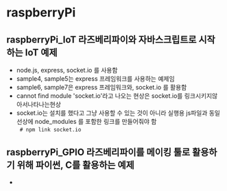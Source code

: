 # raspberryPi

## raspberryPi_IoT 라즈베리파이와 자바스크립트로 시작하는 IoT 예제

* node.js, express, socket.io 를 사용함  
* sample4, sample5는 express 프레임워크를 사용하는 예제임  
* sample6, sample7은 express 프레임워크와, socket.io 를 활용함  
* cannot find module 'socket.io'라고 나오는 현상은 socket.io를 링크시키지않아서나타나는현상  
* socket.io는 설치를 했다고 그냥 사용할 수 있는 것이 아니라 실행용 js파일과 동일선상에 node_modules 를 포함한 링크를 만들어줘야 함  
  <code> # npm link socket.io  </code>


## raspberryPi_GPIO 라즈베리파이를 메이킹 툴로 활용하기 위해 파이썬, C를 활용하는 예제  
* 
